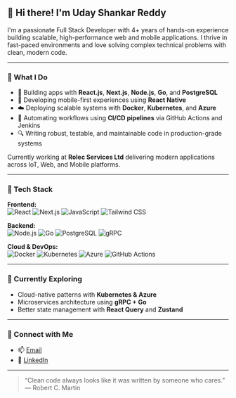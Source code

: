 ## 👋 Hi there! I'm Uday Shankar Reddy

I'm a passionate Full Stack Developer with 4+ years of hands-on experience building scalable, high-performance web and mobile applications. I thrive in fast-paced environments and love solving complex technical problems with clean, modern code.

---

### 💼 What I Do

- 🔧 Building apps with **React.js**, **Next.js**, **Node.js**, **Go**, and **PostgreSQL**
- 📱 Developing mobile-first experiences using **React Native**
- ☁️ Deploying scalable systems with **Docker**, **Kubernetes**, and **Azure**
- 🔁 Automating workflows using **CI/CD pipelines** via GitHub Actions and Jenkins
- 🔍 Writing robust, testable, and maintainable code in production-grade systems

Currently working at **Rolec Services Ltd** delivering modern applications across IoT, Web, and Mobile platforms.

---

### 🚀 Tech Stack

**Frontend:**  
![React](https://img.shields.io/badge/-React-61DAFB?style=flat&logo=react&logoColor=black)
![Next.js](https://img.shields.io/badge/-Next.js-000000?style=flat&logo=next.js)
![JavaScript](https://img.shields.io/badge/-JavaScript-F7DF1E?style=flat&logo=javascript&logoColor=black)
![Tailwind CSS](https://img.shields.io/badge/-TailwindCSS-38B2AC?style=flat&logo=tailwind-css)

**Backend:**  
![Node.js](https://img.shields.io/badge/-Node.js-339933?style=flat&logo=node.js&logoColor=white)
![Go](https://img.shields.io/badge/-Golang-00ADD8?style=flat&logo=go)
![PostgreSQL](https://img.shields.io/badge/-PostgreSQL-336791?style=flat&logo=postgresql)
![gRPC](https://img.shields.io/badge/-gRPC-6DB33F?style=flat)

**Cloud & DevOps:**  
![Docker](https://img.shields.io/badge/-Docker-2496ED?style=flat&logo=docker&logoColor=white)
![Kubernetes](https://img.shields.io/badge/-Kubernetes-326CE5?style=flat&logo=kubernetes)
![Azure](https://img.shields.io/badge/-Azure-0078D4?style=flat&logo=microsoft-azure)
![GitHub Actions](https://img.shields.io/badge/-GitHub%20Actions-2088FF?style=flat&logo=github-actions)

---




### 🌱 Currently Exploring

- Cloud-native patterns with **Kubernetes & Azure**
- Microservices architecture using **gRPC + Go**
- Better state management with **React Query** and **Zustand**

---

### 🤝 Connect with Me

- 📫 [Email](mailto:udayreddz@gmail.com)
- 💼 [LinkedIn](https://linkedin.com/in/udayreddz)


---

> “Clean code always looks like it was written by someone who cares.” — Robert C. Martin
